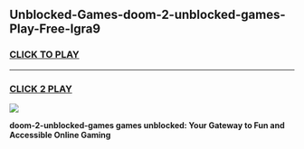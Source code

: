 
## Unblocked-Games-doom-2-unblocked-games-Play-Free-lgra9
<h3>
<a href="https://premium76.site?title=doom-2-unblocked-games&ref=18A">CLICK TO PLAY</a></h3>
<hr>

<h3>
<a href="https://premium76.site?title=doom-2-unblocked-games&ref=18A">CLICK 2 PLAY</a>
  
</h3>

<a href="https://premium76.site?title=doom-2-unblocked-games&ref=18A"><img src="https://clearcache.store/games.png"></a>


**doom-2-unblocked-games games unblocked: Your Gateway to Fun and Accessible Online Gaming**
